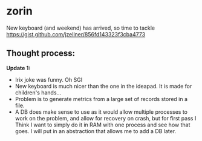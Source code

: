 # zorin

New keyboard (and weekend) has arrived, so time to tackle https://gist.github.com/jzellner/856fd143323f3cba4773

Thought process:
----------------

**Update 1:**

- Irix joke was funny.  Oh SGI
- New keyboard is much nicer than the one in the ideapad.  It is made for children's hands...
- Problem is to generate metrics from a large set of records stored in a file.  
- A DB does make sense to use as it would allow multiple processes to work on the problem, and allow for recovery on crash, but for first pass I Think I want to simply do it in RAM with one process and see how that goes.  I will put in an abstraction that allows me to add a DB later.
